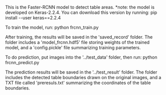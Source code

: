This is the Faster-RCNN model to detect table areas. 
*note: the model is developed on Keras-2.2.4. You can download this version by running: pip install --user keras==2.2.4


To train the model, run:
python frcnn_train.py

After training, the results will be saved in the 'saved_record' folder. The folder includes a 'model_frcnn.hdf5' file storing weights of the trained model, and a 'config.pickle' file summarizing training parameters.


To do prediction, put images into the '../test_data' folder, then run:
python frcnn_predict.py

The prediction results will be saved in the '../test_result' folder. The folder includes the detected table boundaries drawn on the original images, and a TXT file called 'preresuls.txt' summarizing the coordinates of the table boundaries.
 
